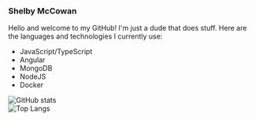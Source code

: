### Shelby McCowan

Hello and welcome to my GitHub! I'm just a dude that does stuff. Here are the languages and technologies I currently use:

- JavaScript/TypeScript
- Angular
- MongoDB
- NodeJS
- Docker

![GitHub stats](https://github-readme-stats.vercel.app/api?username=MusicDev33&show_icons=true&theme=synthwave)<br>
![Top Langs](https://github-readme-stats.vercel.app/api/top-langs/?username=CharalambosIoannou&theme=synthwave)

<!--
**MusicDev33/MusicDev33** is a ✨ _special_ ✨ repository because its `README.md` (this file) appears on your GitHub profile.

Here are some ideas to get you started:

- 🔭 I’m currently working on ...
- 🌱 I’m currently learning ...
- 👯 I’m looking to collaborate on ...
- 🤔 I’m looking for help with ...
- 💬 Ask me about ...
- 📫 How to reach me: ...
- 😄 Pronouns: ...
- ⚡ Fun fact: ...
-->
